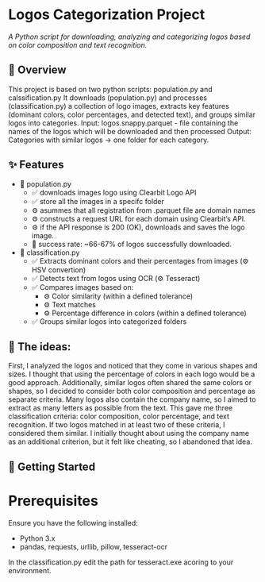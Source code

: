 # Logos Categorization Project  
_A Python script for downloading, analyzing and categorizing logos based on color composition and text recognition._

## 📌 Overview  
This project is based on two python scripts: population.py and calssification.py
It downloads (population.py) and processes (classification.py) a collection of logo images, extracts key features (dominant colors, color percentages, and detected text), and groups similar logos into categories.
Input: logos.snappy.parquet - file containing the names of the logos which will be downloaded and then processed
Output: Categories with similar logos -> one folder for each category.

## ✨ Features  
- 🐍 population.py
  - ✅ downloads images logo using Clearbit Logo API
  - ✅ store all the images in a specifc folder
  - ⚙️ asummes that all registration from .parquet file are domain names
  - ⚙️ constructs a request URL for each domain using Clearbit’s API.
  - ⚙️ if the API response is 200 (OK), downloads and saves the logo image.
  - 🔨 success rate: ~66-67% of logos successfully downloaded.
- 🐍 classification.py
  - ✅ Extracts dominant colors and their percentages from images (⚙️ HSV convertion) 
  - ✅ Detects text from logos using OCR (⚙️ Tesseract)  
  - ✅ Compares images based on:  
    - ⚙️ Color similarity (within a defined tolerance)  
    - ⚙️ Text matches  
    - ⚙️ Percentage difference in colors (within a defined tolerance)
  - ✅ Groups similar logos into categorized folders

## 🧠 The ideas:
First, I analyzed the logos and noticed that they come in various shapes and sizes. I thought that using the percentage of colors in each logo would be a good approach. Additionally, similar logos often shared the same colors or shapes, so I decided to consider both color composition and percentage as separate criteria.
Many logos also contain the company name, so I aimed to extract as many letters as possible from the text. This gave me three classification criteria: color composition, color percentage, and text recognition. If two logos matched in at least two of these criteria, I considered them similar.
I initially thought about using the company name as an additional criterion, but it felt like cheating, so I abandoned that idea.

## 🚀 Getting Started
# Prerequisites
Ensure you have the following installed:
- Python 3.x
- pandas, requests, urllib, pillow, tesseract-ocr

In the classification.py edit the path for tesseract.exe acoring to your environment.
